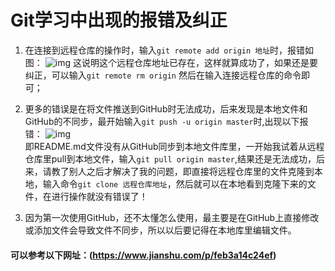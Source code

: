 # Git学习中出现的报错及纠正
1. 在连接到远程仓库的操作时，输入`git remote add origin 地址`时，报错如图：
![img](https://img-blog.csdnimg.cn/20190310163241467.PNG)
这说明这个远程仓库地址已存在，这样就算成功了，如果还是要纠正，可以输入`git remote rm origin`
然后在输入连接远程仓库的命令即可；

2. 更多的错误是在将文件推送到GitHub时无法成功，后来发现是本地文件和GitHub的不同步，最开始输入`git push -u origin master`时,出现以下报错：
![img](https://upload-images.jianshu.io/upload_images/10229294-3ecc41ae759a4de2?imageMogr2/auto-orient/strip|imageView2/2/w/821/format/webp)                     
即README.md文件没有从GitHub同步到本地文件库里，一开始我试着从远程仓库里pull到本地文件，输入`git pull origin master`,结果还是无法成功，后来，请教了别人之后才解决了我的问题，即直接将远程仓库里的文件克隆到本地，输入命令`git clone 远程仓库地址`，然后就可以在本地看到克隆下来的文件，在进行操作就没有错误了！

3. 因为第一次使用GitHub，还不太懂怎么使用，最主要是在GitHub上直接修改或添加文件会导致文件不同步，所以以后要记得在本地库里编辑文件。

#### 可以参考以下网址：(https://www.jianshu.com/p/feb3a14c24ef)